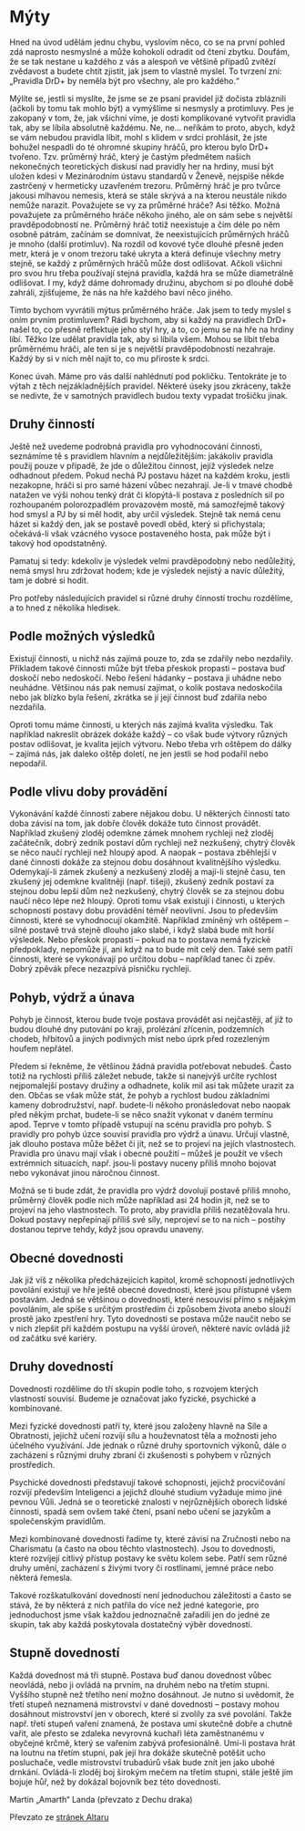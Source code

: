 <h1>Mýty</h1>

<div>Hned na úvod udělám jednu chybu, vyslovím něco, co se na první pohled zdá naprosto nesmyslné a
    může kohokoli odradit od čtení zbytku. Doufám, že se tak nestane u každého z vás a alespoň ve
    většině případů zvítězí zvědavost a budete chtít zjistit, jak jsem to vlastně myslel. To tvrzení
    zní:
    <div>„Pravidla DrD+ by neměla být pro všechny, ale pro každého.“</div>
</div>

<p>Mýlíte se, jestli si myslíte, že jsme se ze psaní pravidel již dočista zbláznili (ačkoli by
    tomu tak mohlo být) a vymýšlíme si nesmysly a protimluvy. Pes je zakopaný v tom, že, jak všichni
    víme, je dosti komplikované vytvořit pravidla tak, aby se líbila absolutně každému. Ne, ne…
    neříkám to proto, abych, když se vám nebudou pravidla líbit, mohl s klidem v srdci prohlásit, že
    jste bohužel nespadli do té ohromné skupiny hráčů, pro kterou bylo DrD+ tvořeno. Tzv. průměrný
    hráč, který je častým předmětem našich nekonečných teoretických diskusí nad pravidly her na
    hrdiny, musí být uložen kdesi v Mezinárodním ústavu standardů v Ženevě, nejspíše někde zastrčený
    v hermeticky uzavřeném trezoru. Průměrný hráč je pro tvůrce jakousi mlhavou nemesis, která se
    stále skrývá a na kterou neustále nikdo nemůže narazit. Považujete se vy za průměrné hráče? Asi
    těžko. Možná považujete za průměrného hráče někoho jiného, ale on sám sebe s největší
    pravděpodobností ne. Průměrný hráč totiž neexistuje a čím déle po něm osobně pátrám, začínám se
    domnívat, že neexistujících průměrných hráčů je mnoho (další protimluv). Na rozdíl od kovové
    tyče dlouhé přesně jeden metr, která je v onom trezoru také ukryta a která definuje všechny
    metry stejně, se každý z průměrných hráčů může dost odlišovat. Ačkoli všichni pro svou hru třeba
    používají stejná pravidla, každá hra se může diametrálně odlišovat. I my, když dáme dohromady
    družinu, abychom si po dlouhé době zahráli, zjišťujeme, že nás na hře každého baví něco jiného.
</p>

<p>Tímto bychom vyvrátili mýtus průměrného hráče. Jak jsem to tedy myslel s oním prvním
    protimluvem? Rádi bychom, aby si každý na pravidlech DrD+ našel to, co přesně reflektuje jeho
    styl hry, a to, co jemu se na hře na hrdiny líbí. Těžko lze udělat pravidla tak, aby si líbila
    všem. Mohou se líbit třeba průměrnému hráči, ale ten si je s největší pravděpodobností
    nezahraje. Každý by si v nich měl najít to, co mu přiroste k srdci.
</p>

<p>Konec úvah. Máme pro vás další nahlédnutí pod pokličku. Tentokráte je to výtah z těch
    nejzákladnějších pravidel. Některé úseky jsou zkráceny, takže se nedivte, že v samotných
    pravidlech budou texty vypadat trošičku jinak.
</p>

<h2>Druhy činností</h2>

<p>Ještě než uvedeme podrobná pravidla pro vyhodnocování činnosti, seznámíme tě s pravidlem
    hlavním a nejdůležitějším: jakákoliv pravidla použij pouze v případě, že jde o důležitou
    činnost, jejíž výsledek nelze odhadnout předem. Pokud nechá PJ postavu házet na každém kroku,
    jestli nezakopne, hráči si pro samé házení vůbec nezahrají. Je-li v tmavé chodbě natažen ve výši
    nohou tenký drát či klopýtá-li postava z posledních sil po rozhoupaném polorozpadlém provazovém
    mostě, má samozřejmě takový hod smysl a PJ by si měl hodit, aby určil výsledek. Stejně tak nemá
    cenu házet si každý den, jak se postavě povedl oběd, který si přichystala; očekává-li však
    vzácného vysoce postaveného hosta, pak může být i takový hod opodstatněný.
</p>

<p>Pamatuj si tedy: kdekoliv je výsledek velmi pravděpodobný nebo nedůležitý, nemá smysl hru
    zdržovat hodem; kde je výsledek nejistý a navíc důležitý, tam je dobré si hodit.
</p>

<p>Pro potřeby následujících pravidel si různé druhy činností trochu rozdělíme, a to hned z
    několika hledisek.
</p>

<h2>Podle možných výsledků</h2>

<p>Existují činnosti, u nichž nás zajímá pouze to, zda se zdařily nebo nezdařily. Příkladem takové
    činnosti může být třeba přeskok propasti – postava buď doskočí nebo nedoskočí. Nebo řešení
    hádanky – postava ji uhádne nebo neuhádne. Většinou nás pak nemusí zajímat, o kolik postava
    nedoskočila nebo jak blízko byla řešení, zkrátka se jí její činnost buď zdařila nebo nezdařila.
</p>

<p>Oproti tomu máme činnosti, u kterých nás zajímá kvalita výsledku. Tak například nakreslit
    obrázek dokáže každý – co však bude výtvory různých postav odlišovat, je kvalita jejich výtvoru.
    Nebo třeba vrh oštěpem do dálky – zajímá nás, jak daleko oštěp doletí, ne jen jestli se hod
    podařil nebo nepodařil.
</p>

<h2>Podle vlivu doby provádění</h2>

<p>Vykonávání každé činnosti zabere nějakou dobu. U některých činností tato doba závisí na tom,
    jak dobře člověk dokáže tuto činnost provádět. Například zkušený zloděj odemkne zámek mnohem
    rychleji než zloděj začátečník, dobrý zedník postaví dům rychleji než nezkušený, chytrý člověk
    se něco naučí rychleji než hloupý apod. A naopak – postava zběhlejší v dané činnosti dokáže za
    stejnou dobu dosáhnout kvalitnějšího výsledku. Odemykají-li zámek zkušený a nezkušený zloděj a
    mají-li stejně času, ten zkušený jej odemkne kvalitněji (např. tišeji), zkušený zedník postaví
    za stejnou dobu lepší dům než nezkušený, chytrý člověk se za stejnou dobu naučí něco lépe než
    hloupý. Oproti tomu však existují i činnosti, u kterých schopnosti postavy dobu provádění téměř
    neovlivní. Jsou to především činnosti, které se vyhodnocují okamžitě. Například zmíněný vrh
    oštěpem – silné postavě trvá stejně dlouho jako slabé, i když slabá bude mít horší výsledek.
    Nebo přeskok propasti – pokud na to postava nemá fyzické předpoklady, nepomůže jí, ani když na
    to bude mít celý den. Také sem patří činnosti, které se vykonávají po určitou dobu – například
    tanec či zpěv. Dobrý zpěvák přece nezazpívá písničku rychleji.
</p>

<h2>Pohyb, výdrž a únava</h2>

<p>Pohyb je činnost, kterou bude tvoje postava provádět asi nejčastěji, ať již to budou dlouhé dny
    putování po kraji, prolézání zřícenin, podzemních chodeb, hřbitovů a jiných podivných míst nebo
    úprk před rozezleným houfem nepřátel.
</p>

<p>Předem si řekněme, že většinou žádná pravidla potřebovat nebudeš. Často totiž na rychlosti
    příliš záležet nebude, takže si nanejvýš určíte rychlost nejpomalejší postavy družiny a
    odhadnete, kolik mil asi tak můžete urazit za den. Občas se však může stát, že pohyb a rychlost
    budou základními kameny dobrodružství, např. budete-li někoho pronásledovat nebo naopak před
    někým prchat, budete-li se něco snažit vykonat v daném termínu apod. Teprve v tomto případě
    vstupují na scénu pravidla pro pohyb. S pravidly pro pohyb úzce souvisí pravidla pro výdrž a
    únavu. Určují vlastně, jak dlouho postava může běžet či jít, než se to projeví na jejích
    vlastnostech. Pravidla pro únavu mají však i obecné použití – můžeš je použít ve všech
    extrémních situacích, např. jsou-li postavy nuceny příliš mnoho bojovat nebo vykonávat jinou
    náročnou činnost.
</p>

<p>Možná se ti bude zdát, že pravidla pro výdrž dovolují postavě příliš mnoho, průměrný člověk
    podle nich může například asi 24 hodin jít, než se to projeví na jeho vlastnostech. To proto,
    aby pravidla příliš nezatěžovala hru. Dokud postavy nepřepínají příliš své síly, neprojeví se to
    na nich – postihy dostanou teprve tehdy, když jsou opravdu unaveny.
</p>

<h2>Obecné dovednosti</h2>

<div>Jak již víš z několika předcházejících kapitol, kromě schopností jednotlivých povolání existují
    ve hře ještě obecné dovednosti, které jsou přístupné všem postavám. Jedná se většinou o
    dovednosti, které nesouvisí přímo s nějakým povoláním, ale spíše s určitým prostředím či
    způsobem života anebo slouží prostě jako zpestření hry. Tyto dovednosti se postava může naučit
    nebo se v nich zlepšit při každém postupu na vyšší úroveň, některé navíc ovládá již od začátku
    své kariéry.
</div>

<h2>Druhy dovedností</h2>

<p>Dovednosti rozdělíme do tří skupin podle toho, s rozvojem kterých vlastností souvisí. Budeme je
    označovat jako fyzické, psychické a kombinované.
</p>

<p>Mezi fyzické dovednosti patří ty, které jsou založeny hlavně na Síle a Obratnosti, jejichž učení
    rozvíjí sílu a houževnatost těla a možnosti jeho účelného využívání. Jde jednak o různé druhy
    sportovních výkonů, dále o zacházení s různými druhy zbraní či zkušenosti s pohybem v různých
    prostředích.</p>

<p>Psychické dovednosti představují takové schopnosti, jejichž procvičování rozvíjí především
    Inteligenci a jejichž dlouhé studium vyžaduje mimo jiné pevnou Vůli. Jedná se o teoretické
    znalosti v nejrůznějších oborech lidské činnosti, spadá sem ovšem také čtení, psaní nebo učení
    se jazykům a společenským pravidlům.</p>

<p>Mezi kombinované dovednosti řadíme ty, které závisí na Zručnosti nebo na Charismatu (a často na
    obou těchto vlastnostech). Jsou to dovednosti, které rozvíjejí citlivý přístup postavy ke světu
    kolem sebe. Patří sem různé druhy umění, zacházení s živými tvory či rostlinami, jemné práce
    nebo některá řemesla.</p>

<p>Takové rozškatulkování dovedností není jednoduchou záležitostí a často se stává, že by některá z
    nich patřila do více než jedné kategorie, pro jednoduchost jsme však každou jednoznačně zařadili
    jen do jedné ze skupin, tak aby každá poskytovala dostatečný výběr dovedností.</p>

<h2>Stupně dovedností</h2>

<p>Každá dovednost má tři stupně. Postava buď danou dovednost vůbec neovládá, nebo ji ovládá na
    prvním, na druhém nebo na třetím stupni. Vyššího stupně než třetího není možno dosáhnout. Je
    nutno si uvědomit, že třetí stupeň neznamená mistrovství v dané dovednosti – postavy mohou
    dosáhnout mistrovství jen v oborech, které si zvolily za své povolání. Takže např. třetí stupeň
    vaření znamená, že postava umí skutečně dobře a chutně vařit, ale přesto se zdaleka nevyrovná
    kuchaři léta zaměstnanému v obyčejné krčmě, který se vařením zabývá profesionálně. Umí-li
    postava hrát na loutnu na třetím stupni, pak její hra dokáže skutečně potěšit ucho posluchače,
    vedle mistrovství trubadúrů však bude znít jen jako ubohé drnkání. Ovládá-li zloděj boj širokým
    mečem na třetím stupni, stále ještě jím bojuje hůř, než by dokázal bojovník bez této dovednosti.
</p>

<p>Martin „Amarth“ Landa (převzato z Dechu draka)</p>

<div class="footer">Převzato ze <a href="http://www.altar.cz/drdplus/myty.html">stránek Altaru</a>
</div>